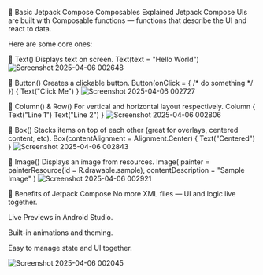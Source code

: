 📘 Basic Jetpack Compose Composables Explained
Jetpack Compose UIs are built with Composable functions — functions that describe the UI and react to data.

Here are some core ones:

🔹 Text()
Displays text on screen.
Text(text = "Hello World")
![Screenshot 2025-04-06 002648](https://github.com/user-attachments/assets/9a5834bd-cda3-4a15-8501-7312d326050c)


🔹 Button()
Creates a clickable button.
Button(onClick = { /* do something */ }) {
    Text("Click Me")
}
![Screenshot 2025-04-06 002727](https://github.com/user-attachments/assets/25d73296-fce4-4b43-b6bd-4a47011c6430)



🔹 Column() & Row()
For vertical and horizontal layout respectively.
Column {
    Text("Line 1")
    Text("Line 2")
}
![Screenshot 2025-04-06 002806](https://github.com/user-attachments/assets/102680db-b658-4632-a4a8-cbfb0f85fa2e)




🔹 Box()
Stacks items on top of each other (great for overlays, centered content, etc).
Box(contentAlignment = Alignment.Center) {
    Text("Centered")
}
![Screenshot 2025-04-06 002843](https://github.com/user-attachments/assets/e49863f8-430e-4a4e-a58a-6c49fe01dcce)



🔹 Image()
Displays an image from resources.
Image(
    painter = painterResource(id = R.drawable.sample),
    contentDescription = "Sample Image"
)
![Screenshot 2025-04-06 002921](https://github.com/user-attachments/assets/56d6a009-1531-4d7f-9348-6876de5eb899)



🚀 Benefits of Jetpack Compose
No more XML files — UI and logic live together.

Live Previews in Android Studio.

Built-in animations and theming.

Easy to manage state and UI together.

![Screenshot 2025-04-06 002045](https://github.com/user-attachments/assets/1a2009f3-c0f4-4bd0-9cb3-b6fb19d90c6c)
